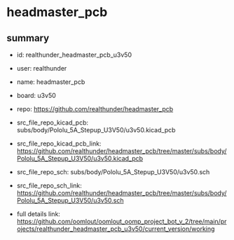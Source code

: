 # headmaster_pcb
 
## summary 
* id: realthunder_headmaster_pcb_u3v50
* user: realthunder
* name: headmaster_pcb
* board: u3v50
* repo: https://github.com/realthunder/headmaster_pcb
* src_file_repo_kicad_pcb: subs/body/Pololu_5A_Stepup_U3V50/u3v50.kicad_pcb
* src_file_repo_kicad_pcb_link: https://github.com/realthunder/headmaster_pcb/tree/master/subs/body/Pololu_5A_Stepup_U3V50/u3v50.kicad_pcb


* src_file_repo_sch: subs/body/Pololu_5A_Stepup_U3V50/u3v50.sch
* src_file_repo_sch_link: https://github.com/realthunder/headmaster_pcb/tree/master/subs/body/Pololu_5A_Stepup_U3V50/u3v50.sch
* full details link: https://github.com/oomlout/oomlout_oomp_project_bot_v_2/tree/main/projects/realthunder_headmaster_pcb_u3v50/current_version/working  







